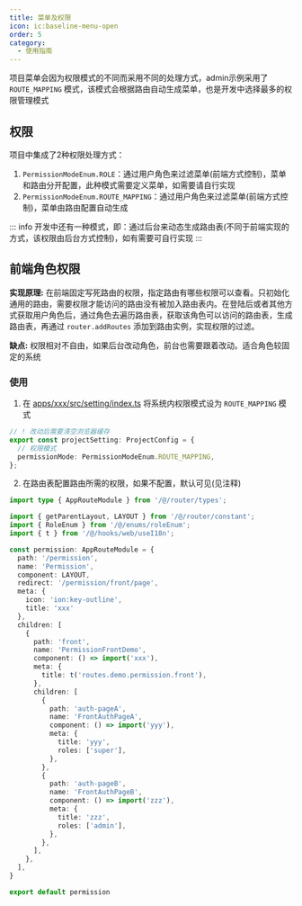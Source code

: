 ```yaml
---
title: 菜单及权限
icon: ic:baseline-menu-open
order: 5
category:
  - 使用指南
---
```


项目菜单会因为权限模式的不同而采用不同的处理方式，admin示例采用了 `ROUTE_MAPPING` 模式，该模式会根据路由自动生成菜单，也是开发中选择最多的权限管理模式

## 权限

项目中集成了2种权限处理方式：

1. `PermissionModeEnum.ROLE`：通过用户角色来过滤菜单(前端方式控制)，菜单和路由分开配置，此种模式需要定义菜单，如需要请自行实现
2. `PermissionModeEnum.ROUTE_MAPPING`：通过用户角色来过滤菜单(前端方式控制)，菜单由路由配置自动生成

::: info
开发中还有一种模式，即：通过后台来动态生成路由表(不同于前端实现的方式，该权限由后台方式控制)，如有需要可自行实现
:::

## 前端角色权限
**实现原理:** 在前端固定写死路由的权限，指定路由有哪些权限可以查看。只初始化通用的路由，需要权限才能访问的路由没有被加入路由表内。在登陆后或者其他方式获取用户角色后，通过角色去遍历路由表，获取该角色可以访问的路由表，生成路由表，再通过 `router.addRoutes` 添加到路由实例，实现权限的过滤。

**缺点:** 权限相对不自由，如果后台改动角色，前台也需要跟着改动。适合角色较固定的系统

### 使用
1. 在 [apps/xxx/src/setting/index.ts](https://github.com/NoeyNoi/radical-admin/blob/main/apps/admin/src/setting/index.ts) 将系统内权限模式设为 `ROUTE_MAPPING` 模式

```ts
// ! 改动后需要清空浏览器缓存
export const projectSetting: ProjectConfig = {
  // 权限模式
  permissionMode: PermissionModeEnum.ROUTE_MAPPING,
};
```
2. 在路由表配置路由所需的权限，如果不配置，默认可见(见注释)

```ts
import type { AppRouteModule } from '/@/router/types';

import { getParentLayout, LAYOUT } from '/@/router/constant';
import { RoleEnum } from '/@/enums/roleEnum';
import { t } from '/@/hooks/web/useI18n';

const permission: AppRouteModule = {
  path: '/permission',
  name: 'Permission',
  component: LAYOUT,
  redirect: '/permission/front/page',
  meta: {
    icon: 'ion:key-outline',
    title: 'xxx'
  },
  children: [
    {
      path: 'front',
      name: 'PermissionFrontDemo',
      component: () => import('xxx'),
      meta: {
        title: t('routes.demo.permission.front'),
      },
      children: [
        {
          path: 'auth-pageA',
          name: 'FrontAuthPageA',
          component: () => import('yyy'),
          meta: {
            title: 'yyy',
            roles: ['super'],
          },
        },
        {
          path: 'auth-pageB',
          name: 'FrontAuthPageB',
          component: () => import('zzz'),
          meta: {
            title: 'zzz',
            roles: ['admin'],
          },
        },
      ],
    },
  ],
}

export default permission
```
